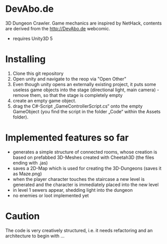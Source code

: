 # DevAbo.de
3D Dungeon Crawler. Game mechanics are inspired by NetHack, contents are derived from the http://DevAbo.de webcomic.

- requires Unity3D 5

# Installing
1. Clone this git repository
2. Open unity and navigate to the reop via "Open Other"
3. Even though unity opens an externally existing project, it puts some useless game objects into the stage (directional light, main camera) - remove them, so that the stage is completely empty
4. create an empty game object.
5. drag the C#-Script „GameControllerScript.cs“ onto the empty GameObject (you find the script in the folder „Code“ within the Assets folder).

# Implemented features so far
- generates a simple structure of connected rooms, whose creation is based on prefabbed 3D-Meshes created with Cheetah3D (the files ending with .jas)
- saves a 2D-Map which is used for creating the 3D-Dungeons (saves it as Maze.png)
- when the player character touches the staircase a new level is generated and the character is immediately placed into the new level
- in level 1 sewers appear, shedding light into the dungeon 
- no enemies or loot implemented yet

# Caution
The code is very creatively structured, i.e. it needs refactoring and an architecture to begin with ...

